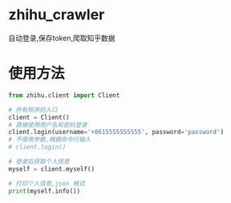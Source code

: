 # zhihu_crawler
自动登录,保存token,爬取知乎数据

# 使用方法

```python
from zhihu.client import Client

# 所有程序的入口
client = Client()
# 直接使用用户名和密码登录
client.login(username='+8615555555555', password='password')
# 不使用参数,根据命令行输入
# client.login()

# 登录后获取个人信息
myself = client.myself()

# 打印个人信息,json 格式
print(myself.info())
```

